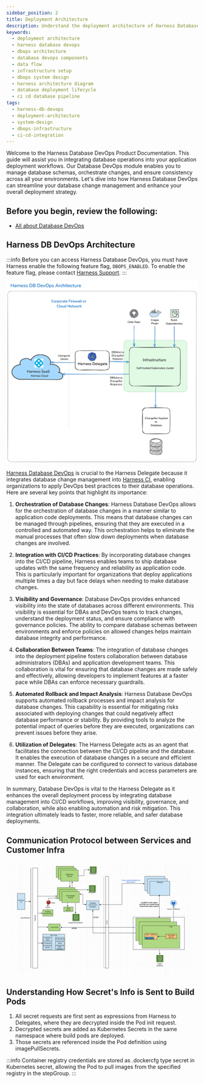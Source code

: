 ```yaml
---
sidebar_position: 2
title: Deployment Architecture
description: Understand the deployment architecture of Harness Database DevOps, including components, data flow, and integration points.
keywords:
  - deployment architecture
  - harness database devops
  - dbops architecture
  - database devops components
  - data flow
  - infrastructure setup
  - dbops system design
  - harness architecture diagram
  - database deployment lifecycle
  - ci cd database pipeline
tags:
  - harness-db-devops
  - deployment-architecture
  - system-design
  - dbops-infrastructure
  - ci-cd-integration
---
```


Welcome to the Harness Database DevOps Product Documentation. This guide will assist you in  integrating database operations into your application deployment workflows. Our Database DevOps module enables you to manage database schemas, orchestrate changes, and ensure consistency across all your environments. Let's dive into how Harness Database DevOps can streamline your database change management and enhance your overall deployment strategy.

## Before you begin, review the following:

- [All about Database DevOps](/docs/database-devops/overview.md)

## Harness DB DevOps Architecture


:::info
Before you can access Harness Database DevOps, you must have Harness enable the following feature flag, `DBOPS_ENABLED`. To enable the feature flag, please contact [Harness Support](mailto:support@harness.io).
:::



   ![Harness DB DevOps architecture diagram](./static/database-devops-architecture.png)



[Harness Database DevOps](/docs/database-devops/overview.md) is crucial to the Harness Delegate because it integrates database change management into [Harness CI](../../continuous-integration/get-started/overview.md), enabling organizations to apply DevOps best practices to their database operations. Here are several key points that highlight its importance:

 1. **Orchestration of Database Changes**: Harness Database DevOps allows for the orchestration of database changes in a manner similar to application code deployments. This means that database changes can be managed through pipelines, ensuring that they are executed in a controlled and automated way. This orchestration helps to eliminate the manual processes that often slow down deployments when database changes are involved.

 2. **Integration with CI/CD Practices**: By incorporating database changes into the CI/CD pipeline, Harness enables teams to ship database updates with the same frequency and reliability as application code. This is particularly important for organizations that deploy applications multiple times a day but face delays when needing to make database changes.

 3. **Visibility and Governance**: Database DevOps provides enhanced visibility into the state of databases across different environments. This visibility is essential for DBAs and DevOps teams to track changes, understand the deployment status, and ensure compliance with governance policies. The ability to compare database schemas between environments and enforce policies on allowed changes helps maintain database integrity and performance.

 4. **Collaboration Between Teams**: The integration of database changes into the deployment pipeline fosters collaboration between database administrators (DBAs) and application development teams. This collaboration is vital for ensuring that database changes are made safely and effectively, allowing developers to implement features at a faster pace while DBAs can enforce necessary guardrails.

 5. **Automated Rollback and Impact Analysis**: Harness Database DevOps supports automated rollback processes and impact analysis for database changes. This capability is essential for mitigating risks associated with deploying changes that could negatively affect database performance or stability. By providing tools to analyze the potential impact of queries before they are executed, organizations can prevent issues before they arise.

 6. **Utilization of Delegates**: The Harness Delegate acts as an agent that facilitates the connection between the CI/CD pipeline and the database. It enables the execution of database changes in a secure and efficient manner. The Delegate can be configured to connect to various database instances, ensuring that the right credentials and access parameters are used for each environment.

In summary, Database DevOps is vital to the Harness Delegate as it enhances the overall deployment process by integrating database management into CI/CD workflows, improving visibility, governance, and collaboration, while also enabling automation and risk mitigation. This integration ultimately leads to faster, more reliable, and safer database deployments.

## Communication Protocol between Services and Customer Infra


   ![Harness DB DevOps architecture diagram](./static/detailed-architectural-diagram.png)


## Understanding How Secret's Info is Sent to Build Pods

1. All secret requests are first sent as expressions from Harness to Delegates, where they are decrypted inside the Pod init request.
2. Decrypted secrets are added as Kubernetes Secrets in the same namespace where build pods are deployed.
3. Those secrets are referenced inside the Pod definition using imagePullSecrets.

:::info
Container registry credentials are stored as .dockercfg type secret in Kubernetes secret, allowing the Pod to pull images from the specified registry in the stepGroup.
:::

